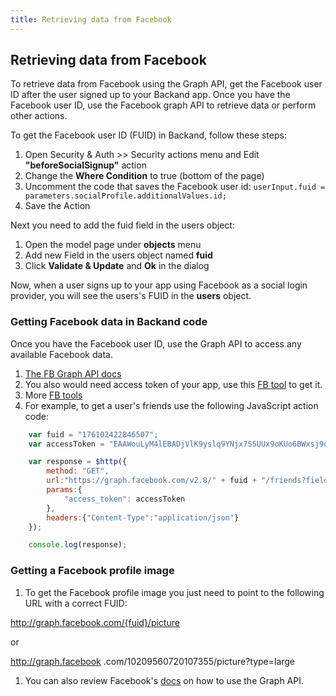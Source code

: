 ```yaml
---
title: Retrieving data from Facebook
---
```

## Retrieving data from Facebook

To retrieve data from Facebook using the Graph API, get the Facebook user ID after the user signed up to your Backand app.
Once you have the Facebook user ID, use the Facebook graph API to retrieve data or perform other actions.

To get the Facebook user ID (FUID) in Backand, follow these steps:

1. Open Security & Auth >> Security actions menu and Edit **"beforeSocialSignup"** action
1. Change the **Where Condition** to true (bottom of the page)
1. Uncomment the code that saves the Facebook user id: `userInput.fuid = parameters.socialProfile.additionalValues.id;`
1. Save the Action

Next you need to add the fuid field in the users object:

1. Open the model page under **objects** menu
1. Add new Field in the users object named **fuid**
1. Click **Validate & Update** and **Ok** in the dialog

Now, when a user signs up to your app using Facebook as a social login provider, you will see the users's FUID in the **users** object.

### Getting Facebook data in Backand code

Once you have the Facebook user ID, use the Graph API to access any available Facebook data.

1. <a href="https://developers.facebook.com/docs/graph-api" target="_blank">The FB Graph API docs</a>
1. You also would need access token of your app, use this <a href="https://developers.facebook.com/tools/accesstoken/" target="_blank">FB tool</a> to get it.
1. More <a href="https://developers.facebook.com/tools-and-support/" target="_blank">FB tools</a>
1. For example, to get a user's friends use the following JavaScript action code:

```javascript
    var fuid = "176102422846507";
    var accessToken = "EAAWouLyM4lEBADjVlK9yslq9YNjx7S5UUx9oKUo6BWxsj9qc77ZCuKZAPvBQUIulpieNJIJ0Uit3K0UFR0oxjxl68DupTb0uoJFXPQFUdTOlneLEprG6b8WxuYN3AX6m05hKpFbBPKczCab1OUetevdvkZCO6rtPUQEUtc68gZDZD";

    var response = $http({
        method: "GET",
        url:"https://graph.facebook.com/v2.8/" + fuid + "/friends?fields=id,name,gender",
        params:{
            "access_token": accessToken
        },
        headers:{"Content-Type":"application/json"}
    });

    console.log(response);
```

### Getting a Facebook profile image

1. To get the Facebook profile image you just need to point to the following URL with a correct FUID:

<a href="#">http://graph.facebook.com/{fuid}/picture</a>

or

<a href="http://graph.facebook.com/10209560720107355/picture?type=large" target="_blank">http://graph.facebook
.com/10209560720107355/picture?type=large</a>

1. You can also review Facebook's <a href="https://developers.facebook.com/docs/graph-api/reference/user/picture/" target="_blank">docs</a> on how to use the Graph API.
